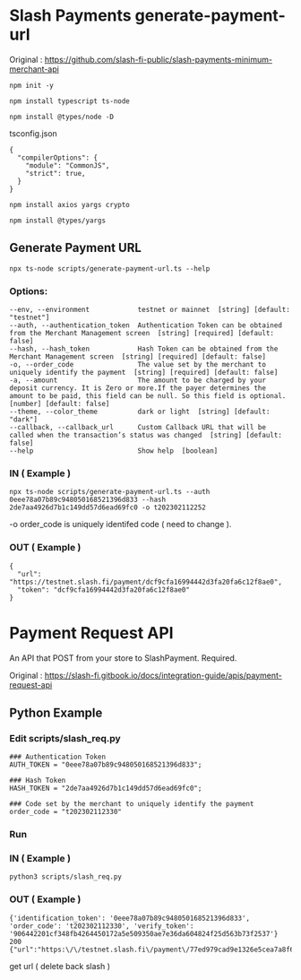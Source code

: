 # Slash Payments generate-payment-url

Original : 
https://github.com/slash-fi-public/slash-payments-minimum-merchant-api

```
npm init -y

npm install typescript ts-node

npm install @types/node -D
```

tsconfig.json
```
{
  "compilerOptions": {
    "module": "CommonJS",
    "strict": true,
  }
}
```

```
npm install axios yargs crypto

npm install @types/yargs
```

## Generate Payment URL

```
npx ts-node scripts/generate-payment-url.ts --help
```

### Options:
    --env, --environment            testnet or mainnet  [string] [default: "testnet"]
    --auth, --authentication_token  Authentication Token can be obtained from the Merchant Management screen  [string] [required] [default: false]
    --hash, --hash_token            Hash Token can be obtained from the Merchant Management screen  [string] [required] [default: false]
    -o, --order_code                The value set by the merchant to uniquely identify the payment  [string] [required] [default: false]
    -a, --amount                    The amount to be charged by your deposit currency. It is Zero or more.If the payer determines the amount to be paid, this field can be null. So this field is optional.  [number] [default: false]
    --theme, --color_theme          dark or light  [string] [default: "dark"]
    --callback, --callback_url      Custom Callback URL that will be called when the transaction’s status was changed  [string] [default: false]
    --help                          Show help  [boolean]

### IN ( Example )
```
npx ts-node scripts/generate-payment-url.ts --auth 0eee78a07b89c948050168521396d833 --hash 2de7aa4926d7b1c149dd57d6ead69fc0 -o t202302112252
```
-o order_code is uniquely identifed code ( need to change ).

### OUT ( Example )
```
{
  "url": "https://testnet.slash.fi/payment/dcf9cfa16994442d3fa20fa6c12f8ae0",
  "token": "dcf9cfa16994442d3fa20fa6c12f8ae0"
}
```

# Payment Request API

An API that POST from your store to SlashPayment. Required.

Original : https://slash-fi.gitbook.io/docs/integration-guide/apis/payment-request-api

## Python Example

### Edit scripts/slash_req.py
```
### Authentication Token
AUTH_TOKEN = "0eee78a07b89c948050168521396d833";

### Hash Token
HASH_TOKEN = "2de7aa4926d7b1c149dd57d6ead69fc0";
  
### Code set by the merchant to uniquely identify the payment
order_code = "t202302112330"  
```
### Run
### IN ( Example )
```
python3 scripts/slash_req.py
```
### OUT ( Example )
```
{'identification_token': '0eee78a07b89c948050168521396d833', 'order_code': 't202302112330', 'verify_token': '906442201cf348fb4264450172a5e509350ae7e36da604824f25d563b73f2537'}
200
{"url":"https:\/\/testnet.slash.fi\/payment\/77ed979cad9e1326e5cea7a8f618fa7f","token":"77ed979cad9e1326e5cea7a8f618fa7f"}
```
get url ( delete back slash )
